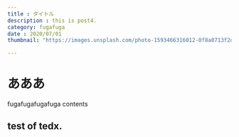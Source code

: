 ```yaml
---
title : タイトル
description : this is post4.
category: fugafuga
date : 2020/07/01
thumbnail: "https://images.unsplash.com/photo-1593466316012-0f8a0713f2d1?ixlib=rb-1.2.1&ixid=eyJhcHBfaWQiOjEyMDd9&auto=format&fit=crop&w=900&q=60"

---
```


# あああ
fugafugafugafuga contents
## test of tedx.
